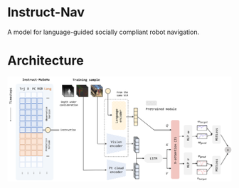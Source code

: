 # Instruct-Nav
A model for language-guided socially compliant robot navigation.

# Architecture
![Model architecture](/assets/architecture.png)
